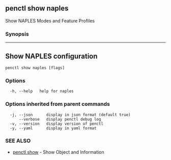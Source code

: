 ## penctl show naples

Show NAPLES Modes and Feature Profiles

### Synopsis



-------------------------------------------------------------------
 Show NAPLES configuration 
-------------------------------------------------------------------


```
penctl show naples [flags]
```

### Options

```
  -h, --help   help for naples
```

### Options inherited from parent commands

```
  -j, --json      display in json format (default true)
      --verbose   display penctl debug log
  -v, --version   display version of penctl
  -y, --yaml      display in yaml format
```

### SEE ALSO
* [penctl show](penctl_show.md)	 - Show Object and Information


